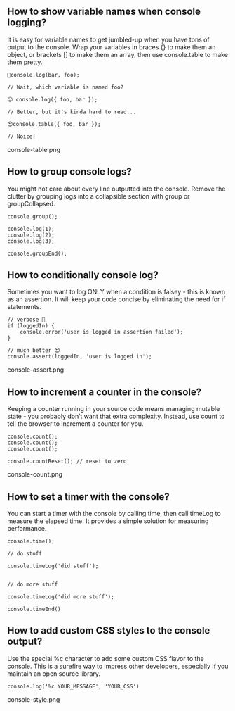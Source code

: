 ## How to show variable names when console logging?
It is easy for variable names to get jumbled-up when you have tons of output to the console. Wrap your variables in braces {} to make them an object, or brackets [] to make them an array, then use console.table to make them pretty.

    💩console.log(bar, foo);

    // Wait, which variable is named foo? 

    😐 console.log({ foo, bar });

    // Better, but it's kinda hard to read...

    😍console.table({ foo, bar });

    // Noice!

console-table.png

## How to group console logs?
You might not care about every line outputted into the console. Remove the clutter by grouping logs into a collapsible section with group or groupCollapsed.

    console.group();

    console.log(1);
    console.log(2);
    console.log(3);

    console.groupEnd();

## How to conditionally console log?
Sometimes you want to log ONLY when a condition is falsey - this is known as an assertion. It will keep your code concise by eliminating the need for if statements.

    // verbose 💩
    if (loggedIn) {
        console.error('user is logged in assertion failed');
    }

    // much better 😍 
    console.assert(loggedIn, 'user is logged in');

console-assert.png

## How to increment a counter in the console?
Keeping a counter running in your source code means managing mutable state - you probably don’t want that extra complexity. Instead, use count to tell the browser to increment a counter for you.

    console.count();
    console.count();
    console.count();

    console.countReset(); // reset to zero

console-count.png

## How to set a timer with the console?
You can start a timer with the console by calling time, then call timeLog to measure the elapsed time. It provides a simple solution for measuring performance.

    console.time();

    // do stuff

    console.timeLog('did stuff');


    // do more stuff

    console.timeLog('did more stuff');

    console.timeEnd()

## How to add custom CSS styles to the console output?
Use the special %c character to add some custom CSS flavor to the console. This is a surefire way to impress other developers, especially if you maintain an open source library.

    console.log('%c YOUR_MESSAGE', 'YOUR_CSS')

console-style.png

